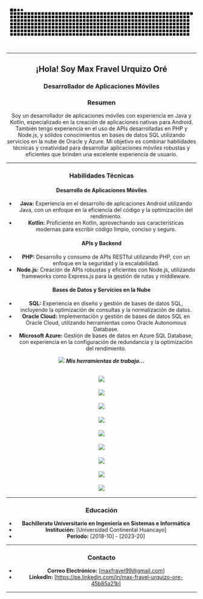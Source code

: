 
<p align = "center">
	<img src = "https://github.com/7oSkaaa/7oSkaaa/blob/output/github-contribution-grid-snake.svg?" alt = "Snake Game"/>
</p>

<div align="center">

---
## ¡Hola! Soy Max Fravel Urquizo Oré
### Desarrollador de Aplicaciones Móviles
### Resumen

Soy un desarrollador de aplicaciones móviles con experiencia en Java y Kotlin, especializado en la creación de aplicaciones nativas para Android. También tengo experiencia en el uso de APIs desarrolladas en PHP y Node.js, y sólidos conocimientos en bases de datos SQL utilizando servicios en la nube de Oracle y Azure. Mi objetivo es combinar habilidades técnicas y creatividad para desarrollar aplicaciones móviles robustas y eficientes que brinden una excelente experiencia de usuario.

---

### Habilidades Técnicas

#### Desarrollo de Aplicaciones Móviles

- **Java:** Experiencia en el desarrollo de aplicaciones Android utilizando Java, con un enfoque en la eficiencia del código y la optimización del rendimiento.
- **Kotlin:** Proficiente en Kotlin, aprovechando sus características modernas para escribir código limpio, conciso y seguro.

#### APIs y Backend

- **PHP:** Desarrollo y consumo de APIs RESTful utilizando PHP, con un enfoque en la seguridad y la escalabilidad.
- **Node.js:** Creación de APIs robustas y eficientes con Node.js, utilizando frameworks como Express.js para la gestión de rutas y middleware.

#### Bases de Datos y Servicios en la Nube

- **SQL:** Experiencia en diseño y gestión de bases de datos SQL, incluyendo la optimización de consultas y la normalización de datos.
- **Oracle Cloud:** Implementación y gestión de bases de datos SQL en Oracle Cloud, utilizando herramientas como Oracle Autonomous Database.
- **Microsoft Azure:** Gestión de bases de datos en Azure SQL Database, con experiencia en la configuración de redundancia y la optimización del rendimiento.

<img src="https://media.giphy.com/media/iY8CRBdQXODJSCERIr/giphy.gif" width="30px">&nbsp;***Mis herramientas de trabajo...***
<p align="left">
  
  <code> <img height="50" src="https://www.vectorlogo.zone/logos/java/java-ar21.svg"> </code>
  <code> <img height="50" src="https://www.vectorlogo.zone/logos/w3_html5/w3_html5-ar21.svg"> </code>
  <code> <img height="50" src="https://www.vectorlogo.zone/logos/mysql/mysql-ar21.svg"> </code>
  <code> <img height="50" src="https://www.vectorlogo.zone/logos/sqlite/sqlite-ar21.svg"> </code>
  <code> <img height="50" src="https://www.vectorlogo.zone/logos/android/android-ar21.svg"> </code>
  <code> <img height="50" src="https://www.vectorlogo.zone/logos/unity3d/unity3d-ar21.svg"> </code>
  <code> <img height="50" src="https://www.vectorlogo.zone/logos/php/php-ar21.svg"> </code>
  <code> <img height="50" src="https://www.vectorlogo.zone/logos/phpmyadmin/phpmyadmin-ar21.svg"> </code>
  <code> <img height="50" src="https://www.vectorlogo.zone/logos/oracle/oracle-ar21.svg"> </code>
  

---

### Educación

  - **Bachillerato Universitario en Ingeniería en Sistemas e Informática**
  - **Institución:** [Universidad Continental Huancayo]
  - **Período:** [2018-10] - [2023-20]

---

### Contacto

- **Correo Electrónico:** [maxfravel99@gmail.com]
- **LinkedIn:** [https://pe.linkedin.com/in/max-fravel-urquizo-ore-45b85a21b]

---
